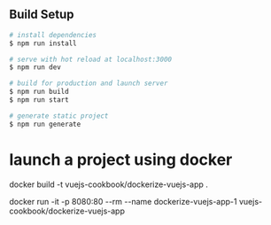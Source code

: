 
## Build Setup

``` bash
# install dependencies
$ npm run install

# serve with hot reload at localhost:3000
$ npm run dev

# build for production and launch server
$ npm run build
$ npm run start

# generate static project
$ npm run generate
```

# launch a project using docker
docker build -t vuejs-cookbook/dockerize-vuejs-app .

docker run -it -p 8080:80 --rm --name dockerize-vuejs-app-1 vuejs-cookbook/dockerize-vuejs-app





